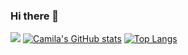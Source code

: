 ### Hi there 👋

![](https://raw.githubusercontent.com/camila-tw/camila-tw/main/assets/github-contribution-grid-snake.svg)
[![Camila's GitHub stats](https://github-readme-stats.vercel.app/api?username=camila-tw&count_private=true&show_icons=true&theme=swift)](https://github.com/anuraghazra/github-readme-stats)
[![Top Langs](https://github-readme-stats.vercel.app/api/top-langs/?username=camila-tw)](https://github.com/anuraghazra/github-readme-stats)

<!--
**camila-tw/camila-tw** is a ✨ _special_ ✨ repository because its `README.md` (this file) appears on your GitHub profile.

Here are some ideas to get you started:

- 🔭 I’m currently working on ...
- 🌱 I’m currently learning ...
- 👯 I’m looking to collaborate on ...
- 🤔 I’m looking for help with ...
- 💬 Ask me about ...
- 📫 How to reach me: ...
- 😄 Pronouns: ...
- ⚡ Fun fact: ...
-->
